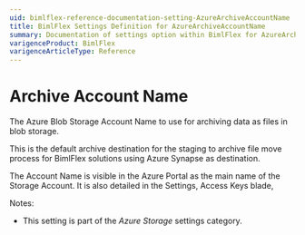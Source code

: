 ```yaml
---
uid: bimlflex-reference-documentation-setting-AzureArchiveAccountName
title: BimlFlex Settings Definition for AzureArchiveAccountName
summary: Documentation of settings option within BimlFlex for AzureArchiveAccountName
varigenceProduct: BimlFlex
varigenceArticleType: Reference
---
```


# Archive Account Name

The Azure Blob Storage Account Name to use for archiving data as files in blob storage.

This is the default archive destination for the staging to archive file move process for BimlFlex solutions using Azure Synapse as destination.

The Account Name is visible in the Azure Portal as the main name of the Storage Account. It is also detailed in the Settings, Access Keys blade,

Notes:

* This setting is part of the *Azure Storage* settings category.
